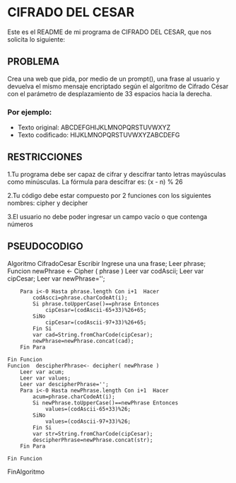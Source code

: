 # CIFRADO DEL CESAR

Este es el README de mi programa de CIFRADO DEL CESAR, que nos solicita lo siguiente:

## PROBLEMA

Crea una web que pida, por medio de un prompt(), una frase al usuario y devuelva el
mismo mensaje encriptado según el algoritmo de Cifrado César con el parámetro de
desplazamiento de 33 espacios hacia la derecha.

### Por ejemplo:

- Texto original: ABCDEFGHIJKLMNOPQRSTUVWXYZ
- Texto codificado: HIJKLMNOPQRSTUVWXYZABCDEFG

## RESTRICCIONES

1.Tu programa debe ser capaz de cifrar y descifrar tanto letras mayúsculas como minúsculas. La fórmula para descifrar es: (x - n) % 26

2.Tu código debe estar compuesto por 2 funciones con los siguientes nombres: cipher y decipher

3.El usuario no debe poder ingresar un campo vacío o que contenga números

## PSEUDOCODIGO


 Algoritmo CifradoCesar
	Escribir Ingrese una una frase;
	Leer phrase;
	Funcion newPhrase <- Cipher ( phrase )
		Leer var codAscii;
		Leer var cipCesar;
		Leer var newPhrase='';

		Para i<-0 Hasta phrase.length Con i+1  Hacer
			codAscci=phrase.charCodeAt(i);
			Si phrase.toUpperCase()==phrase Entonces
				cipCesar=(codAscii-65+33)%26+65;
			SiNo
				cipCesar=(codAscii-97+33)%26+65;
			Fin Si
			var cad=String.fromCharCode(cipCesar);
			newPhrase=newPhrase.concat(cad);
		Fin Para

	Fin Funcion
	Funcion  descipherPhrase<- decipher( newPhrase )
		Leer var acum;
		Leer var values;
		Leer var descipherPhrase='';
		Para i<-0 Hasta newPhrase.length Con i+1  Hacer
			acum=phrase.charCodeAt(i);
			Si newPhrase.toUpperCase()==newPhrase Entonces
				values=(codAscii-65+33)%26;
			SiNo
				values=(codAscii-97+33)%26;
			Fin Si
			var str=String.fromCharCode(cipCesar);
			descipherPhrase=newPhrase.concat(str);
		Fin Para

	Fin Funcion
FinAlgoritmo
